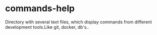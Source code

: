 # commands-help
Directory with several text files, which display commands from different development tools.Like git, docker, db's..
